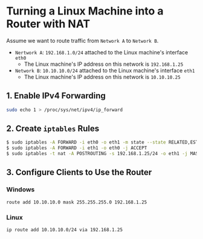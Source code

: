 # Turning a Linux Machine into a Router with NAT

Assume we want to route traffic from `Network A` to `Network B`.

- `Nertwork A`: `192.168.1.0/24` attached to the Linux machine's interface `eth0`
	- The Linux machine's IP address on this network is `192.168.1.25`
- `Network B`: `10.10.10.0/24` attached to the Linux machine's interface `eth1`
	- The Linux machine's IP address on this network is `10.10.10.25`

## 1. Enable IPv4 Forwarding

```bash
sudo echo 1 > /proc/sys/net/ipv4/ip_forward
```

## 2. Create `iptables` Rules

```bash
$ sudo iptables -A FORWARD -i eth0 -o eth1 -m state --state RELATED,ESTABLISHED -j ACCEPT
$ sudo iptables -A FORWARD -i eth1 -o eth0 -j ACCEPT
$ sudo iptables -t nat -A POSTROUTING -s 192.168.1.25/24 -o eth1 -j MASQUERADE
```

## 3. Configure Clients to Use the Router

### Windows

```batch
route add 10.10.10.0 mask 255.255.255.0 192.168.1.25
```

### Linux

```bash
ip route add 10.10.10.0/24 via 192.168.1.25
```

